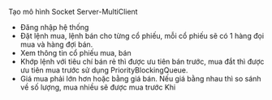 Tạo mô hình Socket Server-MultiClient
- Đăng nhập hệ thống
- Đặt lệnh mua, lệnh bán cho từng cổ phiếu, mỗi cổ phiếu sẽ có 1 hàng đọi mua và hàng đợi bán.
- Xem thông tin cổ phiếu mua, bán
- Khớp lệnh với tiêu chí bán rẻ thì được ưu tiên bán trước, mua đắt thì được ưu tiên mua trước sử dụng PriorityBlockingQueue.
- Giá mua phải lớn hơn hoặc bằng giá bán. Nếu giá bằng nhau thì so sánh về số lượng, mua nhiều sẽ được mua trước
 Khi 